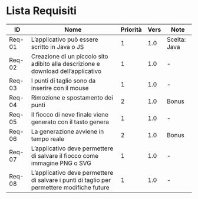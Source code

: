 # Lista Requisiti

|**ID**	|**Nome**			|**Priorità**|**Vers**|**Note**  |
|-------|-------------|------------|--------|----------|
|Req-01 | L’applicativo può essere scritto in Java o JS |1|1.0| Scelta: Java |
|Req-02 | Creazione di un piccolo sito adibito alla descrizione e download dell’applicativo |1|1.0|-|
|Req-03 | I punti di taglio sono da inserire con il mouse|1|1.0|-|
|Req-04 | Rimozione e spostamento dei punti |2|1.0|Bonus|
|Req-05 | Il fiocco di neve finale viene generato con il tasto genera |1|1.0|-|
|Req-06 | La generazione avviene in tempo reale |2|1.0|Bonus|
|Req-07 | L’applicativo deve permettere di salvare il fiocco come immagine PNG o SVG |1|1.0|-|
|Req-08 | L’applicativo deve permettere di salvare i punti di taglio per permettere modifiche future |1|1.0|-|
